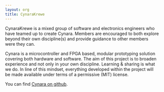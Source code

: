 ```yaml
---
layout: org
title: CynaraKrewe
---
```

CynaraKrewe is a mixed group of software and electronics engineers who have teamed up to create Cynara.
Members are encouraged to both explore beyond their own discipline(s) and provide guidance to other members were they can. 

Cynara is a microcontroller and FPGA based, modular prototyping solution covering both hardware and software.
The aim of this project is to broaden experience and not only in your own discipline. 
Learning & sharing is what we do. 
In line of this mindset, everything developed within the project will be made available under terms of a permissive (MIT) license.

You can find [Cynara on github](https://github.com/CynaraKrewe/Cynara).
